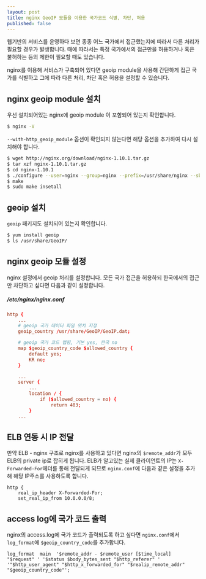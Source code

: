 ```yaml
---
layout: post
title: nginx GeoIP 모듈을 이용한 국가코드 식별, 차단, 허용
published: false
---
```


웹기반의 서비스를 운영하다 보면 종종 어느 국가에서 접근했는지에 따라서 다른 처리가 필요할 경우가 발생합니다. 때에 따라서는 특정 국가에서의 접근만을 허용하거나 혹은 불허하는 등의 제한이 필요할 때도 있습니다.

nginx를 이용해 서비스가 구축되어 있다면 geoip module을 사용해 간단하게 접근 국가를 식별하고 그에 따라 다른 처리, 차단 혹은 허용을 설정할 수 있습니다.


## nginx geoip module 설치


우선 설치되어있는 nginx에 geoip module 이 포함되어 있는지 확인합니다.

```bash
$ nginx -V
```

`--with-http_geoip_module` 옵션이 확인되지 않는다면 해당 옵션을 추가하여 다시 설치해야 합니다. 

```bash
$ wget http://nginx.org/download/nginx-1.10.1.tar.gz
$ tar xzf nginx-1.10.1.tar.gz
$ cd nginx-1.10.1
$ ./configure --user=nginx --group=nginx --prefix=/usr/share/nginx --sbin-path=/usr/sbin/nginx --conf-path=/etc/nginx/nginx.conf --error-log-path=/var/log/nginx/error.log --http-log-path=/var/log/nginx/access.log --http-client-body-temp-path=/var/lib/nginx/tmp/client_body --http-proxy-temp-path=/var/lib/nginx/tmp/proxy --http-fastcgi-temp-path=/var/lib/nginx/tmp/fastcgi --pid-path=/var/run/nginx.pid --lock-path=/var/lock/subsys/nginx --with-http_ssl_module --with-http_realip_module --with-http_addition_module --with-http_sub_module --with-http_dav_module --with-http_flv_module --with-http_gzip_static_module --with-http_stub_status_module --with-mail --with-mail_ssl_module --with-http_geoip_module --with-pcre
$ make
$ sudo make insetall
```


## geoip 설치

`geoip` 패키지도 설치되어 있는지 확인합니다.

```bash
$ yum install geoip
$ ls /usr/share/GeoIP/
```


## nginx geoip 모듈 설정

nginx 설정에서 geoip 처리를 설정합니다.
모든 국가 접근을 허용하되 한국에서의 접근만 차단하고 싶다면 다음과 같이 설정합니다.

##### /etc/nginx/nginx.conf

```conf
http {
    ...
    # geoip 국가 데이터 파일 위치 지정
    geoip_country /usr/share/GeoIP/GeoIP.dat;

    # geoip 국가 코드 맵핑, 기본 yes, 한국 no
    map $geoip_country_code $allowed_country {
        default yes;
        KR no;
    }

    ...
    server {
        ...
        location / {
            if ($allowed_country = no) {
                return 403;
        }
    ...
```

## ELB 연동 시 IP 전달

만약 ELB - nginx 구조로 nginx를 사용하고 있다면 nginx의 `$remote_addr`가 모두 ELB의 private ip로 잡히게 됩니다.
ELB가 알고있는 실제 클라이언트의 IP는 `X-Forwarded-For`헤더를 통해 전달되게 되므로  `nginx.conf`에 다음과 같은 설정을 추가해 해당 IP주소를 사용하도록 합니다.

```
http {
    real_ip_header X-Forwarded-For;
    set_real_ip_from 10.0.0.0/8;
```

## access log에 국가 코드 출력

nginx의 access.log에 국가 코드가 출력되도록 하고 싶다면 `nginx.conf`에서 `log_format`에 `$geoip_country_code`를 추가합니다.

```
log_format  main  '$remote_addr - $remote_user [$time_local] "$request" ' '$status $body_bytes_sent "$http_referer" ' '"$http_user_agent" "$http_x_forwarded_for" "$realip_remote_addr" "$geoip_country_code"';
```
